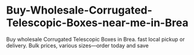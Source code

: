 # Buy-Wholesale-Corrugated-Telescopic-Boxes-near-me-in-Brea
Buy wholesale Corrugated Telescopic Boxes in Brea. fast local pickup or delivery. Bulk prices, various sizes—order today and save
